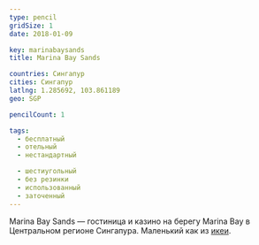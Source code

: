 ```yaml
---
type: pencil
gridSize: 1
date: 2018-01-09

key: marinabaysands
title: Marina Bay Sands

countries: Сингапур
cities: Сингапур
latlng: 1.285692, 103.861189
geo: SGP

pencilCount: 1

tags:
  - бесплатный
  - отельный
  - нестандартный

  - шестиугольный
  - без резинки
  - использованный
  - заточенный
---
```


Marina Bay Sands — гостиница и казино на берегу Marina Bay в Центральном регионе Сингапура. Маленький как из [икеи](?display=ikea).

